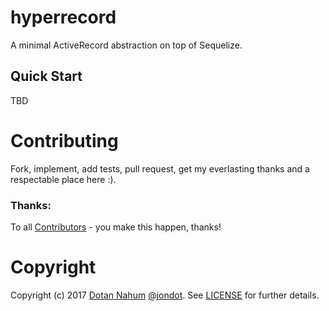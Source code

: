 # hyperrecord

A minimal ActiveRecord abstraction on top of Sequelize.

## Quick Start

TBD


# Contributing

Fork, implement, add tests, pull request, get my everlasting thanks and a respectable place here :).


### Thanks:

To all [Contributors](https://github.com/jondot/hyperrecord/graphs/contributors) - you make this happen, thanks!


# Copyright

Copyright (c) 2017 [Dotan Nahum](http://gplus.to/dotan) [@jondot](http://twitter.com/jondot). See [LICENSE](LICENSE.txt) for further details.
